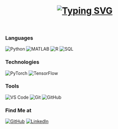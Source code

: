 <h1 align = "center">
<a href="https://git.io/typing-svg"><img src="https://readme-typing-svg.herokuapp.com?font=Fira+Code&size=75&duration=1000&pause=300&color=0CE82B&background=000000EE&center=true&vCenter=true&multiline=true&width=1920&height=350&lines=Hello;My+name+is+Brian+Wade;Welcome+to+my+README" alt="Typing SVG" /></a>
</h1>
<br>

### Languages

![Python](https://img.shields.io/badge/-Python-000?&logo=Python)
![MATLAB](https://img.shields.io/badge/-MATLAB-000?&logo=MATLAB)
![R](https://img.shields.io/badge/-R-000?&logo=R)
![SQL](https://img.shields.io/badge/-SQL-000?&logo=MySQL)

### Technologies

![PyTorch](https://img.shields.io/badge/-PyTorch-000?&logo=PyTorch)
![TensorFlow](https://img.shields.io/badge/-TensorFlow-000?&logo=TensorFlow)

### Tools

![VS Code](https://img.shields.io/badge/Visual%20Studio%20Code-%2312100E.svg?logo=visual-studio-code&style=for-the-badge&logoColor=blue)
![Git](https://img.shields.io/badge/-Git-black?style=flat-square&logo=git)
![GitHub](https://img.shields.io/badge/-GitHub-181717?style=flat-square&logo=github)


### Find Me at

[![GitHub](https://img.shields.io/badge/GitHub-%2312100E.svg?&style=for-the-badge&logo=Github&logoColor=white)](https://github.com/brianwade1)
[![Linkedln](https://img.shields.io/badge/LinkedIn-0077B5?style=flat-square&logo=linkedin&logoColor=white)](https://www.linkedin.com/in/bwade1/)
